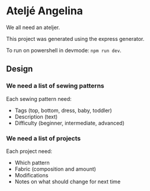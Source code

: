 # Ateljé Angelina
We all need an ateljer.

This project was generated using the express generator.

To run on powershell in devmode:
`npm run dev`.


## Design
### We need a list of sewing patterns
Each sewing pattern need:
- Tags (top, bottom, dress, baby, toddler)
- Description (text)
- Difficulty (beginner, intermediate, advanced)

### We need a list of projects
Each project need:
- Which pattern
- Fabric (composition and amount)
- Modifications
- Notes on what should change for next time